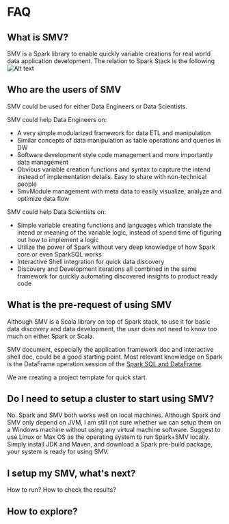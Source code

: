 # FAQ

## What is SMV? 
SMV is a Spark library to enable quickly variable creations for real world data application 
development. The relation to Spark Stack is the following
![Alt text](https://rawgit.com/TresAmigosSD/SMV/master/docs/images/tech_stack.png)

## Who are the users of SMV
SMV could be used for either Data Engineers or Data Scientists.

SMV could help Data Engineers on:
* A very simple modularized framework for data ETL and manipulation
* Similar concepts of data manipulation as table operations and queries in DW
* Software development style code management and more importantly data management
* Obvious variable creation functions and syntax to capture the intend instead
  of implementation details. Easy to share with non-technical people
* SmvModule management with meta data to easily visualize, analyze and
  optimize data flow  

SMV could help Data Scientists on:
* Simple variable creating functions and languages which translate the intend
  or meaning of the variable logic, instead of spend time of figuring out how
  to implement a logic 
* Utilize the power of Spark without very deep knowledge of how Spark core or
  even SparkSQL works
* Interactive Shell integration for quick data discovery 
* Discovery and Development iterations all combined in the same framework for
  quickly automating discovered insights to product ready code

## What is the pre-request of using SMV
Although SMV is a Scala library on top of Spark stack, to use it for basic data discovery 
and data development, the user does not need to know too much on either Spark or Scala. 

SMV document, especially the application framework doc and interactive shell doc, could be 
a good starting point. Most relevant knowledge on Spark is the DataFrame operation session
of the [Spark SQL and DataFrame](http://spark.apache.org/docs/latest/sql-programming-guide.html).  

We are creating a project template for quick start.

## Do I need to setup a cluster to start using SMV?
No. Spark and SMV both works well on local machines. 
Although Spark and SMV only depend on JVM, I am still not sure whether we can setup them on a
Windows machine without using any virtual machine software. Suggest to use Linux or Max OS as
the operating system to run Spark+SMV locally. 
Simply install JDK and Maven, and download a Spark pre-build package, your system is ready for 
using SMV.

## I setup my SMV, what's next?
How to run? How to check the results?

## How to explore?
